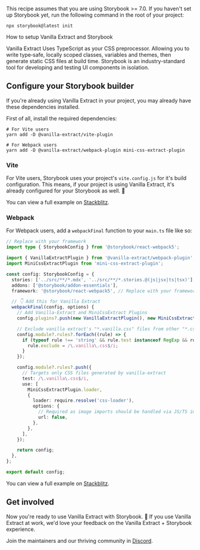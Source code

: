 <div class="aside aside__no-top">

This recipe assumes that you are using Storybook >= 7.0. If you haven't set up Storybook yet, run the following command in the root of your project:

```shell
npx storybook@latest init
```

</div>

<RecipeHeader>

How to setup Vanilla Extract and Storybook

</RecipeHeader>

Vanilla Extract Uses TypeScript as your CSS preprocessor. Allowing you to write type‑safe, locally scoped classes, variables and themes, then generate static CSS files at build time. Storybook is an industry-standard tool for developing and testing UI components in isolation.

## Configure your Storybook builder

<div class="aside aside__no-top">

If you're already using Vanilla Extract in your project, you may already have these dependencies installed.

</div>

First of all, install the required dependencies:

```shell
# For Vite users
yarn add -D @vanilla-extract/vite-plugin

# For Webpack users
yarn add -D @vanilla-extract/webpack-plugin mini-css-extract-plugin
```

### Vite

For Vite users, Storybook uses your project's `vite.config.js` for it's build configuration. This means, if your project is using Vanilla Extract, it's already configured for your Storybook as well. 🎉

You can view a full example on [Stackblitz](https://stackblitz.com/edit/github-cytqag?file=.storybook/main.ts).

### Webpack

For Webpack users, add a `webpackFinal` function to your `main.ts` file like so:

```ts
// Replace with your framework
import type { StorybookConfig } from '@storybook/react-webpack5';

import { VanillaExtractPlugin } from '@vanilla-extract/webpack-plugin';
import MiniCssExtractPlugin from 'mini-css-extract-plugin';

const config: StorybookConfig = {
  stories: ['../src/**/*.mdx', '../src/**/*.stories.@(js|jsx|ts|tsx)'],
  addons: ['@storybook/addon-essentials'],
  framework: '@storybook/react-webpack5', // Replace with your framework

  // 👇 Add this for Vanilla Extract
  webpackFinal(config, options) {
    // Add Vanilla-Extract and MiniCssExtract Plugins
    config.plugins?.push(new VanillaExtractPlugin(), new MiniCssExtractPlugin());

    // Exclude vanilla extract's "*.vanilla.css" files from other "*.css" processing
    config.module?.rules?.forEach((rule) => {
      if (typeof rule !== 'string' && rule.test instanceof RegExp && rule.test.test('test.css')) {
        rule.exclude = /\.vanilla\.css$/i;
      }
    });

    config.module?.rules?.push({
      // Targets only CSS files generated by vanilla-extract
      test: /\.vanilla\.css$/i,
      use: [
        MiniCssExtractPlugin.loader,
        {
          loader: require.resolve('css-loader'),
          options: {
            // Required as image imports should be handled via JS/TS import statements
            url: false,
          },
        },
      ],
    });

    return config;
  },
};

export default config;
```

You can view a full example on [Stackblitz](https://stackblitz.com/edit/sb-vanilla-extract-webpack?file=.storybook/main.ts).

## Get involved

Now you're ready to use Vanilla Extract with Storybook. 🎉 If you use Vanilla Extract at work, we'd love your feedback on the Vanilla Extract + Storybook experience.

Join the maintainers and our thriving community in [Discord](https://discord.gg/storybook).
